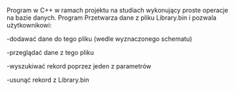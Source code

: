 Program w C++ w ramach projektu na studiach wykonujący proste operacje na bazie danych.
Program Przetwarza dane z pliku Library.bin i pozwala użytkownikowi: 

  -dodawać dane do tego pliku (wedle wyznaczonego schematu)
  
  -przeglądać dane z tego pliku
  
  -wyszukiwać rekord poprzez jeden z parametrów
  
  -usunąć rekord z Library.bin
